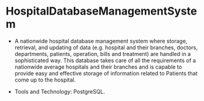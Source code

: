 # HospitalDatabaseManagementSystem

* A nationwide hospital database management system where storage, retrieval, and updating of data (e.g. hospital and their branches, doctors, departments, patients, operation, bills and treatment) are handled in a sophisticated way. This database takes care of all the requirements of a nationwide average hospitals and their branches and is capable to provide easy and effective storage of information related to Patients that come up to the hospital.

* Tools and Technology: PostgreSQL.
